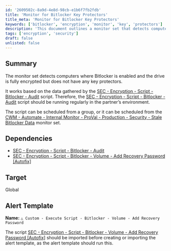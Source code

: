 ```yaml
---
id: '2609502c-8a9d-4e8d-98cb-e1b6f7fb2fdb'
title: 'Monitor for Bitlocker Key Protectors'
title_meta: 'Monitor for Bitlocker Key Protectors'
keywords: ['bitlocker', 'encryption', 'monitor', 'key', 'protectors']
description: 'This document outlines a monitor set that detects computers where Bitlocker is enabled and the drive is fully encrypted but lacks any key protectors. It utilizes data from the Bitlocker Audit script and provides guidance on scheduling and dependencies for effective monitoring.'
tags: ['encryption', 'security']
draft: false
unlisted: false
---
```


## Summary

The monitor set detects computers where Bitlocker is enabled and the drive is fully encrypted but does not have any key protectors.

It works based on the data gathered by the [SEC - Encryption - Script - Bitlocker - Audit](<../scripts/Bitlocker - Audit.md>) script. Therefore, the [SEC - Encryption - Script - Bitlocker - Audit](<../scripts/Bitlocker - Audit.md>) script should be running regularly in the partner’s environment.

The script can be scheduled from a group, or it can be scheduled from the [CWM - Automate - Internal Monitor - ProVal - Production - Security - Stale Bitlocker Data](<./Security - Stale Bitlocker Data.md>) monitor set.

## Dependencies

- [SEC - Encryption - Script - Bitlocker - Audit](<../scripts/Bitlocker - Audit.md>)
- [SEC - Encryption - Script - Bitlocker - Volume - Add Recovery Password [Autofix]](<../scripts/Bitlocker - Volume - Add Recovery Password Autofix.md>)

## Target

Global

## Alert Template

**Name:** `△ Custom - Execute Script - Bitlocker - Volume - Add Recovery Password`

The script [SEC - Encryption - Script - Bitlocker - Volume - Add Recovery Password [Autofix]](<../scripts/Bitlocker - Volume - Add Recovery Password Autofix.md>) should be imported before creating or importing the alert template, as the alert template should run this.
